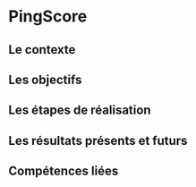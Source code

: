# PingScore

## Le contexte
## Les objectifs
## Les étapes de réalisation
## Les résultats présents et futurs
## Compétences liées
